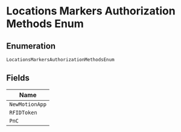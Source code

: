 
# Locations Markers Authorization Methods Enum

## Enumeration

`LocationsMarkersAuthorizationMethodsEnum`

## Fields

| Name |
|  --- |
| `NewMotionApp` |
| `RFIDToken` |
| `PnC` |

